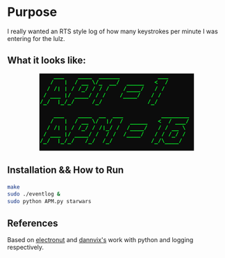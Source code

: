 Purpose
=======

I really wanted an RTS style log of how many keystrokes per minute I was entering for the lulz.



## What it looks like:
<p align="center">
<img src="Screen Shot 2013-10-14 at 1.51.13 PM.png">
</p>

## Installation && How to Run

```bash
make
sudo ./eventlog &
sudo python APM.py starwars
```


References
-----------
Based on [electronut](https://github.com/electronut) and [dannvix's](https://github.com/dannvix) work with python and logging respectively.
